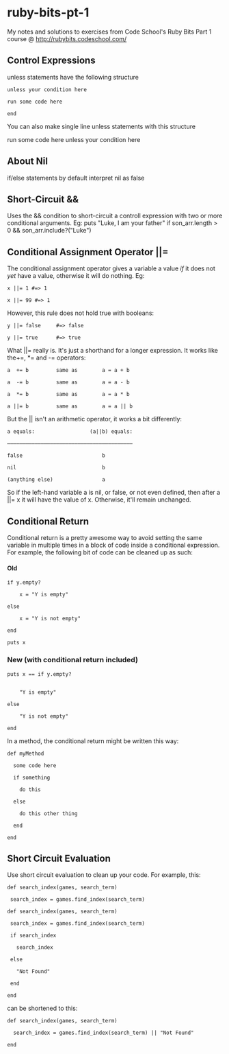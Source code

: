 # ruby-bits-pt-1
My notes and solutions to exercises from Code School's Ruby Bits Part 1 course @ http://rubybits.codeschool.com/

Control Expressions
-------------------
unless statements have the following structure

    unless your condition here

    run some code here

    end

You can also make single line unless statements with this structure

run some code here unless your condition here

About Nil
-----------
if/else statements by default interpret nil as false

Short-Circuit &&
-----------------
Uses the && condition to short-circuit a controll expression with two or more conditional arguments. Eg:
    puts "Luke, I am your father" if son_arr.length > 0 && son_arr.include?("Luke")

Conditional Assignment Operator ||=
----------------------
The conditional assignment operator gives a variable a value *if* it does not *yet* have a value, otherwise it will do nothing. Eg:

    x ||= 1 #=> 1

    x ||= 99 #=> 1

However, this rule does not hold true with booleans:

    y ||= false     #=> false

    y ||= true      #=> true

What ||= really is. It's just a shorthand for a longer expression. It works like the+=, *= and -= operators:

    a  += b         same as        a = a + b

    a  -= b         same as        a = a - b

    a  *= b         same as        a = a * b

    a ||= b         same as        a = a || b

But the || isn't an arithmetic operator, it works a bit differently:

    a equals:                  (a||b) equals:

    –––––––––––––––––––––––––––––––––––––––––

    false                          b

    nil                            b

    (anything else)                a


So if the left-hand variable a is nil, or false, or not even defined, then after a ||= x it will have the value of x. Otherwise, it'll remain unchanged.

Conditional Return
------------------
Conditional return is a pretty awesome way to avoid setting the same variable in multiple times in a block of code inside a conditional expression. For example, the following bit of code can be cleaned up as such:
#### Old
    if y.empty?

        x = "Y is empty"

    else

        x = "Y is not empty"

    end

    puts x

### New (with conditional return included)
    puts x == if y.empty?


        "Y is empty"

    else

        "Y is not empty"

    end

In a method, the conditional return might be written this way:

    def myMethod

      some code here

      if something

        do this

      else

        do this other thing

      end

    end


Short Circuit Evaluation
------------------------
Use short circuit evaluation to clean up your code. For example, this:

    def search_index(games, search_term)

     search_index = games.find_index(search_term)

    def search_index(games, search_term)

     search_index = games.find_index(search_term)

     if search_index

       search_index

     else

       "Not Found"

     end

    end

can be shortened to this:

    def search_index(games, search_term)

      search_index = games.find_index(search_term) || "Not Found"

    end
